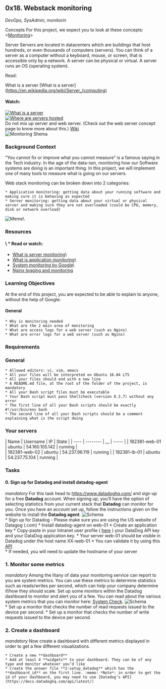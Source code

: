 ## 0x18. Webstack monitoring
_DevOps, SysAdmin, monitorin_

Concepts
For this project, we expect you to look at these concepts:\
<[Monitoring](https://intranet.alxswe.com/concepts/13)>

Server
Servers are located in datacenters which are buildings that host hundreds, or even thousands of computers (servers). You can think of a server as a computer without a keyboard, mouse, or screen, that is accessible only by a network. A server can be physical or virtual. A server runs an OS (operating system).

Read:

What is a server
[What is a server](https://en.wikipedia.org/wiki/Server_(computing)
####  Watch: 
[![What is a server](https://img.youtube.com/vi/B1ANfsDyjeA/0.jpg)](https://www.youtube.com/watch?v=B1ANfsDyjeA)\
[![Where are servers hosted](https://img.youtube.com/vi/iuqXFC_qIvA&t=33s/0.jpg)](https://www.youtube.com/watch?v=iuqXFC_qIvA&t=33s)\
Do not mix up server and web server. (Check out the web server concept page to know more about this.)
[Wiki](https://en.wikipedia.org/wiki/Server_(computing)#Hardware_requirement)\
![Monitoring Shema](https://s3.amazonaws.com/intranet-projects-files/holbertonschool-sysadmin_devops/281/hb3pAsO.png)

### Background Context
“You cannot fix or improve what you cannot measure” is a famous saying in the Tech industry. In the age of the data-ism, monitoring how our Software systems are doing is an important thing. In this project, we will implement one of many tools to measure what is going on our servers.

Web stack monitoring can be broken down into 2 categories:

	* Application monitoring: getting data about your running software and making sure it is behaving as expected
	* Server monitoring: getting data about your virtual or physical server and making sure they are not overloaded (could be CPU, memory, disk or network overload)
![Meme](https://s3.amazonaws.com/intranet-projects-files/holbertonschool-sysadmin_devops/281/ktCXnhE.jpg)\

### Resources
#### \ * Read or watch:

* [What is server monitoring](https://www.sumologic.com/glossary/server-monitoring/)\
* [What is application monitoring](https://en.wikipedia.org/wiki/Application_performance_management)\
* [System monitoring by Google](https://sre.google/sre-book/monitoring-distributed-systems/)\
* [Nginx logging and monitoring](https://docs.nginx.com/nginx/admin-guide/monitoring/logging/)

### Learning Objectives
At the end of this project, you are expected to be able to explain to anyone, without the help of Google:

#### General
	* Why is monitoring needed
	* What are the 2 main area of monitoring
	* What are access logs for a web server (such as Nginx)
	* What are error logs for a web server (such as Nginx)
### Requirements
### General
	* Allowed editors: vi, vim, emacs
	* All your files will be interpreted on Ubuntu 16.04 LTS
	* All your files should end with a new line
	* A README.md file, at the root of the folder of the project, is mandatory
	* All your Bash script files must be executable
	* Your Bash script must pass Shellcheck (version 0.3.7) without any error
	* The first line of all your Bash scripts should be exactly #!/usr/bin/env bash
	* The second line of all your Bash scripts should be a comment explaining what is the script doing

### Your servers
| Name | Username | IP | State |
| ---- | -------- | __ | ----- |
| 182381-web-01 | ubuntu | 54.160.105.142 | running |	
| 182381-web-02 | ubuntu | 54.237.96.119 | running |
| 182381-lb-01 | ubuntu	| 54.237.75.104 | running |

### Tasks
#### 0. Sign up for Datadog and install datadog-agent
_mandatory_
For this task head to <https://www.datadoghq.com/> and sign up for a free **Datadog** account. When signing up, you’ll have the option of selecting statistics from your current stack that **Datadog** can monitor for you. Once you have an account set up, follow the instructions given on the website to install the **Datadog agent**.
![Schema](https://s3.amazonaws.com/alx-intranet.hbtn.io/uploads/medias/2019/6/6b0ea6345a6375437845.png?X-Amz-Algorithm=AWS4-HMAC-SHA256&X-Amz-Credential=AKIARDDGGGOUSBVO6H7D%2F20230609%2Fus-east-1%2Fs3%2Faws4_request&X-Amz-Date=20230609T110250Z&X-Amz-Expires=86400&X-Amz-SignedHeaders=host&X-Amz-Signature=957791b5232a3f4525659422746383f75a98e729759c3a9093dfb9f6c0fbd9e9)\
	* Sign up for Datadog - Please make sure you are using the US website of Datagog (.com)
	* Install datadog-agent on web-01
	* Create an application key
	* Copy-paste in your Intranet user profile ( [here](https://intranet.alxswe.com/users/my_profile) ) your DataDog API key and your DataDog application key.
	* Your server web-01 should be visible in Datadog under the host name XX-web-01
	* 	 You can validate it by using this [API](https://docs.datadoghq.com/api/latest/hosts/)\
	*	 If needed, you will need to update the hostname of your server

### 1. Monitor some metrics
_mandatory_
Among the litany of data your monitoring service can report to you are system metrics. You can use these metrics to determine statistics such as reads/writes per second, which can help your company determine if/how they should scale. Set up some monitors within the Datadog dashboard to monitor and alert you of a few. You can read about the various system metrics that you can monitor here: [System Check](https://docs.datadoghq.com/integrations/system/).
![Schema](https://s3.amazonaws.com/alx-intranet.hbtn.io/uploads/medias/2019/6/6a4551974aadc181e97a.png?X-Amz-Algorithm=AWS4-HMAC-SHA256&X-Amz-Credential=AKIARDDGGGOUSBVO6H7D%2F20230609%2Fus-east-1%2Fs3%2Faws4_request&X-Amz-Date=20230609T110250Z&X-Amz-Expires=86400&X-Amz-SignedHeaders=host&X-Amz-Signature=1d17bd42a0735bad771a1b78e346976f893504f2f44fdc21660884d153ac7d18)\
	* Set up a monitor that checks the number of read requests issued to the device per second.
	* Set up a monitor that checks the number of write requests issued to the device per second.

### 2. Create a dashboard
_mandatory_
Now create a dashboard with different metrics displayed in order to get a few different visualizations.

	* Create a new **dashboard**
	* Add at least 4 **widgets** to your dashboard. They can be of any type and monitor whatever you’d like
	* Create the answer file **2-setup_datadog** which has the **dashboard_id** on the first line. :memo: *Note*: in order to get the id of your dashboard, you may need to use [Datadog’s API](https://docs.datadoghq.com/api/latest/)
